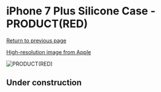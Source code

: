 # iPhone 7 Plus Silicone Case - PRODUCT(RED)

[Return to previous page](/iphone_7)

[High-resolution image from Apple](https://store.storeimages.cdn-apple.com/8756/as-images.apple.com/is/MMQW2?wid=4500&hei=4500&fmt=png)

<div style="width: 512px"><img src="/almost_uncompressed/MMQW2.webp" alt="PRODUCT(RED)"></div>

## Under construction
